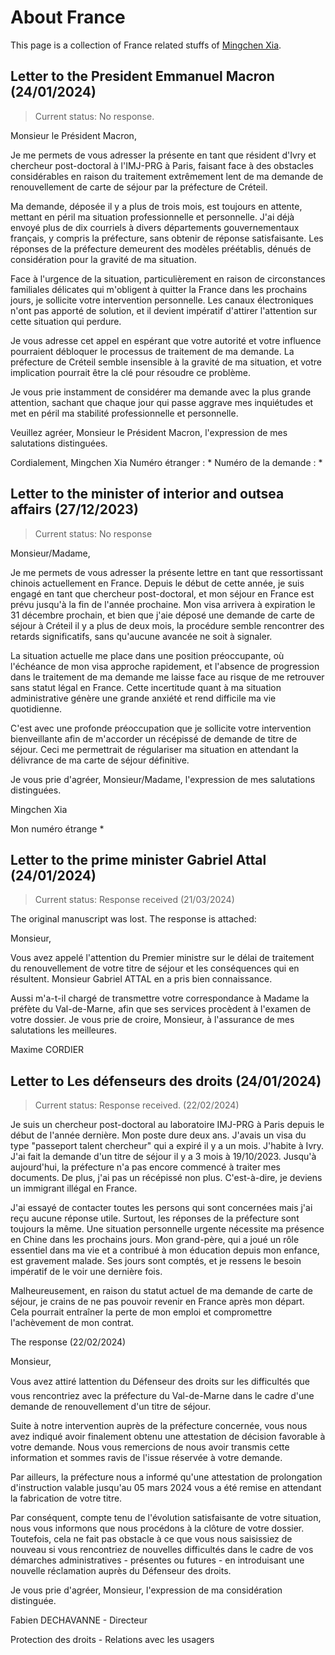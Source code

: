 # About France

This page is a collection of France related stuffs of [Mingchen Xia](readme.md). 

## Letter to the President Emmanuel Macron (24/01/2024)

> Current status: No response.

Monsieur le Président Macron,

Je me permets de vous adresser la présente en tant que résident d'Ivry et chercheur post-doctoral à l'IMJ-PRG à Paris, faisant face à des obstacles considérables en raison du traitement extrêmement lent de ma demande de renouvellement de carte de séjour par la préfecture de Créteil.

Ma demande, déposée il y a plus de trois mois, est toujours en attente, mettant en péril ma situation professionnelle et personnelle. J'ai déjà envoyé plus de dix courriels à divers départements gouvernementaux français, y compris la préfecture, sans obtenir de réponse satisfaisante. Les réponses de la préfecture demeurent des modèles préétablis, dénués de considération pour la gravité de ma situation.

Face à l'urgence de la situation, particulièrement en raison de circonstances familiales délicates qui m'obligent à quitter la France dans les prochains jours, je sollicite votre intervention personnelle. Les canaux électroniques n'ont pas apporté de solution, et il devient impératif d'attirer l'attention sur cette situation qui perdure.

Je vous adresse cet appel en espérant que votre autorité et votre influence pourraient débloquer le processus de traitement de ma demande. La préfecture de Créteil semble insensible à la gravité de ma situation, et votre implication pourrait être la clé pour résoudre ce problème.

Je vous prie instamment de considérer ma demande avec la plus grande attention, sachant que chaque jour qui passe aggrave mes inquiétudes et met en péril ma stabilité professionnelle et personnelle.

Veuillez agréer, Monsieur le Président Macron, l'expression de mes salutations distinguées.

Cordialement,
Mingchen Xia
Numéro étranger : *
Numéro de la demande : *

## Letter to the minister of interior and outsea affairs (27/12/2023)

> Current status: No response

Monsieur/Madame,

Je me permets de vous adresser la présente lettre en tant que ressortissant chinois actuellement en France. Depuis le début de cette année, je suis engagé en tant que chercheur post-doctoral, et mon séjour en France est prévu jusqu'à la fin de l'année prochaine. Mon visa arrivera à expiration le 31 décembre prochain, et bien que j'aie déposé une demande de carte de séjour à Créteil il y a plus de deux mois, la procédure semble rencontrer des retards significatifs, sans qu'aucune avancée ne soit à signaler.

La situation actuelle me place dans une position préoccupante, où l'échéance de mon visa approche rapidement, et l'absence de progression dans le traitement de ma demande me laisse face au risque de me retrouver sans statut légal en France. Cette incertitude quant à ma situation administrative génère une grande anxiété et rend difficile ma vie quotidienne.

C'est avec une profonde préoccupation que je sollicite votre intervention bienveillante afin de m'accorder un récépissé de demande de titre de séjour. Ceci me permettrait de régulariser ma situation en attendant la délivrance de ma carte de séjour définitive.

Je vous prie d'agréer, Monsieur/Madame, l'expression de mes salutations distinguées.

Mingchen Xia

Mon numéro étrange *

## Letter to the prime minister Gabriel Attal (24/01/2024)

> Current status: Response received (21/03/2024)

The original manuscript was lost. The response is attached:

Monsieur,

Vous avez appelé l'attention du Premier ministre sur le délai de traitement du renouvellement de votre titre de séjour et les conséquences qui en résultent.
Monsieur Gabriel ATTAL en a pris bien connaissance.

Aussi m'a-t-il chargé de transmettre votre correspondance à Madame la préfète du Val-de-Marne, afin que ses services procèdent à l'examen de votre dossier.
Je vous prie de croire, Monsieur, à l'assurance de mes salutations les meilleures.

Maxime CORDIER

## Letter to Les défenseurs des droits (24/01/2024)

> Current status: Response received. (22/02/2024)

Je suis un chercheur post-doctoral au laboratoire IMJ-PRG à Paris depuis le début de l'année dernière. Mon poste dure deux ans. J'avais un visa du type "passeport talent chercheur" qui a expiré il y a un mois.
J'habite à Ivry. J'ai fait la demande d'un titre de séjour il y a 3 mois à 19/10/2023. Jusqu'à aujourd'hui, la préfecture n'a pas encore commencé à traiter mes documents.
De plus, j'ai pas un récépissé non plus. C'est-à-dire, je deviens un immigrant illégal en France.

J'ai essayé de contacter toutes les persons qui sont concernées mais j'ai reçu aucune réponse utile. Surtout, les réponses de la préfecture sont toujours la même.
Une situation personnelle urgente nécessite ma présence en Chine dans les prochains jours. Mon grand-père, qui a joué un rôle essentiel dans ma vie et a contribué à mon éducation depuis mon enfance, est gravement malade. Ses jours sont comptés, et je ressens le besoin impératif de le voir une dernière fois.

Malheureusement, en raison du statut actuel de ma demande de carte de séjour, je crains de ne pas pouvoir revenir en France après mon départ. Cela pourrait entraîner la perte de mon emploi et compromettre l'achèvement de mon contrat.

The response (22/02/2024)

Monsieur,

Vous avez attiré lattention du Défenseur des droits sur les difficultés que vous rencontriez avec la préfecture du Val-de-Marne dans le cadre d'une demande de renouvellement d'un titre de séjour.

Suite à notre intervention auprès de la préfecture concernée, vous nous avez indiqué avoir finalement obtenu une attestation de décision favorable à votre demande. Nous vous remercions de nous avoir transmis cette information et sommes ravis de l'issue réservée à votre demande.

Par ailleurs, la préfecture nous a informé qu'une attestation de prolongation d'instruction valable jusqu'au 05 mars 2024 vous a été remise en attendant la fabrication de votre titre.

Par conséquent, compte tenu de l'évolution satisfaisante de votre situation, nous vous informons que nous procédons à la clôture de votre dossier. Toutefois, cela ne fait pas obstacle à ce que vous nous saisissiez de nouveau si vous rencontriez de nouvelles difficultés dans le cadre de vos démarches administratives - présentes ou futures - en introduisant une nouvelle réclamation auprès du Défenseur des droits.

Je vous prie d'agréer, Monsieur, l'expression de ma considération distinguée.


Fabien DECHAVANNE - Directeur 

Protection des droits - Relations avec les usagers

